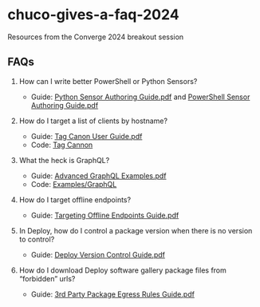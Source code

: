 # chuco-gives-a-faq-2024
Resources from the Converge 2024 breakout session

## FAQs
1. How can I write better PowerShell or Python Sensors?
    - Guide: [Python Sensor Authoring Guide.pdf](Guides) and [PowerShell Sensor Authoring Guide.pdf](Guides)

2. How do I target a list of clients by hostname?
    - Guide: [Tag Canon User Guide.pdf](Guides)
    - Code: [Tag Cannon](https://github.com/team-chuco/tag-cannon)

3. What the heck is GraphQL?
    - Guide: [Advanced GraphQL Examples.pdf](Guides)
    - Code: [Examples/GraphQL](Examples/GraphQL)

4. How do I target offline endpoints?
    - Guide: [Targeting Offline Endpoints Guide.pdf](Guides)

5. In Deploy, how do I control a package version when there is no version to control?
    - Guide: [Deploy Version Control Guide.pdf](Guides)

6. How do I download Deploy software gallery package files from “forbidden” urls?
    - Guide: [3rd Party Package Egress Rules Guide.pdf](Guides)
